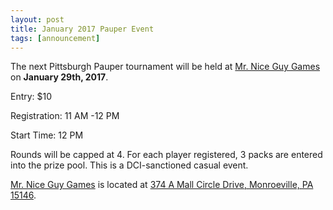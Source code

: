 ```yaml
---
layout: post
title: January 2017 Pauper Event
tags: [announcement]
---
```


The next Pittsburgh Pauper tournament will be held at [Mr. Nice Guy Games](http://www.mrniceguygames.com) on **January 29th, 2017**.

Entry: $10

Registration: 11 AM -12 PM

Start Time: 12 PM

Rounds will be capped at 4. For each player registered, 3 packs are entered into the prize pool. This is a DCI-sanctioned casual event.

[Mr. Nice Guy Games](http://www.mrniceguygames.com) is located at [374 A Mall Circle Drive, Monroeville, PA 15146](https://www.google.com/maps/place/374+Mall+Cir+Dr,+Monroeville,+PA+15146/@40.4275004,-79.8002652,17z/data=!3m1!4b1!4m5!3m4!1s0x8834ebd860a2ff0b:0x6fdf5bea7523630d!8m2!3d40.4275004!4d-79.7980765).